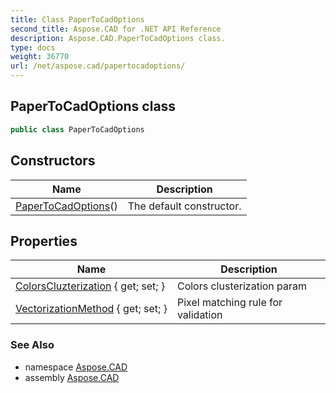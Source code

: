 ```yaml
---
title: Class PaperToCadOptions
second_title: Aspose.CAD for .NET API Reference
description: Aspose.CAD.PaperToCadOptions class. 
type: docs
weight: 36770
url: /net/aspose.cad/papertocadoptions/
---
```

## PaperToCadOptions class

```csharp
public class PaperToCadOptions
```

## Constructors

| Name | Description |
| --- | --- |
| [PaperToCadOptions](papertocadoptions/)() | The default constructor. |

## Properties

| Name | Description |
| --- | --- |
| [ColorsCluzterization](../../aspose.cad/papertocadoptions/colorscluzterization/) { get; set; } | Colors clusterization param |
| [VectorizationMethod](../../aspose.cad/papertocadoptions/vectorizationmethod/) { get; set; } | Pixel matching rule for validation |

### See Also

* namespace [Aspose.CAD](../../aspose.cad/)
* assembly [Aspose.CAD](../../)


